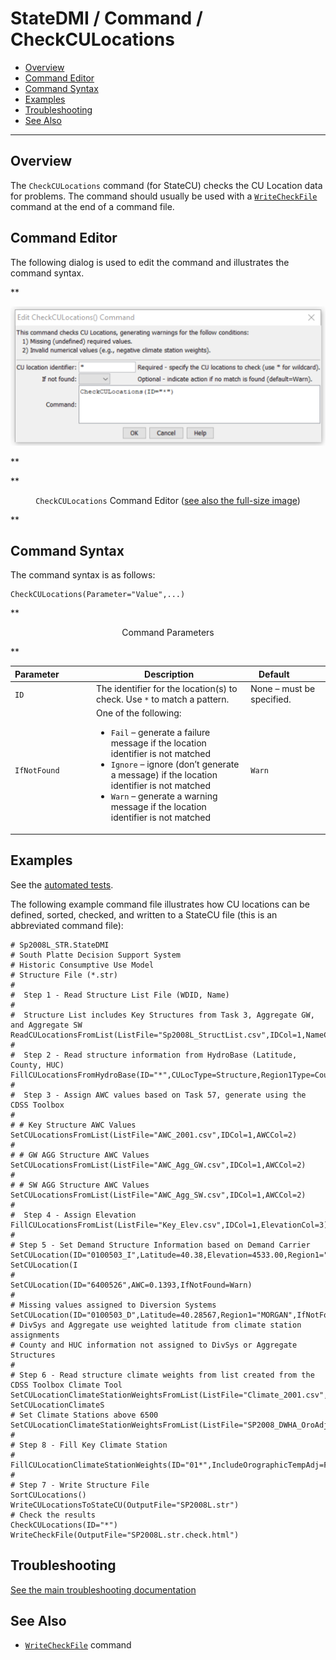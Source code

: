 # StateDMI / Command / CheckCULocations #

* [Overview](#overview)
* [Command Editor](#command-editor)
* [Command Syntax](#command-syntax)
* [Examples](#examples)
* [Troubleshooting](#troubleshooting)
* [See Also](#see-also)

-------------------------

## Overview ##

The `CheckCULocations` command (for StateCU)
checks the CU Location data for problems.  The command should usually be used with a
[`WriteCheckFile`](../WriteCheckFile/WriteCheckFile.md) command at the end of a command file.

## Command Editor ##

The following dialog is used to edit the command and illustrates the command syntax.

**<p style="text-align: center;">
![CheckCULocations Command Editor](CheckCULocations.png)
</p>**

**<p style="text-align: center;">
`CheckCULocations` Command Editor (<a href="../CheckCULocations.png">see also the full-size image</a>)
</p>**

## Command Syntax ##

The command syntax is as follows:

```text
CheckCULocations(Parameter="Value",...)
```
**<p style="text-align: center;">
Command Parameters
</p>**

| **Parameter**&nbsp;&nbsp;&nbsp;&nbsp;&nbsp;&nbsp;&nbsp;&nbsp;&nbsp;&nbsp;&nbsp;&nbsp; | **Description** | **Default**&nbsp;&nbsp;&nbsp;&nbsp;&nbsp;&nbsp;&nbsp;&nbsp;&nbsp;&nbsp; |
| --------------|-----------------|----------------- |
| `ID` | The identifier for the location(s) to check.  Use `*` to match a pattern. |None – must be specified. |
| `IfNotFound` | One of the following:<ul><li>`Fail` – generate a failure message if the location identifier is not matched</li><li>`Ignore` – ignore (don’t generate a message) if the location identifier is not matched</li><li>`Warn` – generate a warning message if the location identifier is not matched</li></ul> |`Warn` |

## Examples ##

See the [automated tests](https://github.com/OpenCDSS/cdss-app-statedmi-test/tree/master/test/regression/commands/CheckCULocations).

The following example command file illustrates how CU locations can be defined, sorted, checked, and written to a StateCU file (this is an abbreviated command file):

```
# Sp2008L_STR.StateDMI
# South Platte Decision Support System
# Historic Consumptive Use Model
# Structure File (*.str)
#
#  Step 1 - Read Structure List File (WDID, Name)
#
#  Structure List includes Key Structures from Task 3, Aggregate GW, and Aggregate SW
ReadCULocationsFromList(ListFile="Sp2008L_StructList.csv",IDCol=1,NameCol=3)
#
#  Step 2 - Read structure information from HydroBase (Latitude, County, HUC)
FillCULocationsFromHydroBase(ID="*",CULocType=Structure,Region1Type=County,Region2Type=HUC)
#
#  Step 3 - Assign AWC values based on Task 57, generate using the CDSS Toolbox
#
# # Key Structure AWC Values
SetCULocationsFromList(ListFile="AWC_2001.csv",IDCol=1,AWCCol=2)
#
# # GW AGG Structure AWC Values
SetCULocationsFromList(ListFile="AWC_Agg_GW.csv",IDCol=1,AWCCol=2)
#
# # SW AGG Structure AWC Values
SetCULocationsFromList(ListFile="AWC_Agg_SW.csv",IDCol=1,AWCCol=2)
#
#  Step 4 - Assign Elevation
FillCULocationsFromList(ListFile="Key_Elev.csv",IDCol=1,ElevationCol=3)
#
# Step 5 - Set Demand Structure Information based on Demand Carrier
SetCULocation(ID="0100503_I",Latitude=40.38,Elevation=4533.00,Region1="WELD",Region2="10190003",AWC=0.1375,IfNotFound=Warn)
SetCULocation(I
#
SetCULocation(ID="6400526",AWC=0.1393,IfNotFound=Warn)
#
# Missing values assigned to Diversion Systems
SetCULocation(ID="0100503_D",Latitude=40.28567,Region1="MORGAN",IfNotFound=Warn)
# DivSys and Aggregate use weighted latitude from climate station assignments
# County and HUC information not assigned to DivSys or Aggregate Structures
#
# Step 6 - Read structure climate weights from list created from the CDSS Toolbox Climate Tool
SetCULocationClimateStationWeightsFromList(ListFile="Climate_2001.csv",IDCol=1,StationIDCol=2,TempWtCol=3,PrecWtCol=3)
SetCULocationClimateS
# Set Climate Stations above 6500
SetCULocationClimateStationWeightsFromList(ListFile="SP2008_DWHA_OroAdj.csv",IDCol=1,StationIDCol=2,TempWtCol=3,PrecWtCol=4,OrographicTempAdjCol=6,OrographicPrecAdjCol=5)
#
# Step 8 - Fill Key Climate Station
#
FillCULocationClimateStationWeights(ID="01*",IncludeOrographicTempAdj=False,IncludeOrographicPrecAdj=False,Weights="0945,1.0,1.0")
#
# Step 7 - Write Structure File
SortCULocations()
WriteCULocationsToStateCU(OutputFile="SP2008L.str")
# Check the results
CheckCULocations(ID="*")
WriteCheckFile(OutputFile="SP2008L.str.check.html")
```

## Troubleshooting ##

[See the main troubleshooting documentation](../../troubleshooting/troubleshooting.md)

## See Also ##

* [`WriteCheckFile`](../WriteCheckFile/WriteCheckFile.md) command
